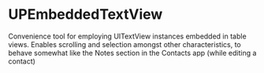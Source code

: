 # UPEmbeddedTextView
Convenience tool for employing UITextView instances embedded in table views. Enables scrolling and selection amongst other characteristics, to behave somewhat like the Notes section in the Contacts app (while editing a contact)
